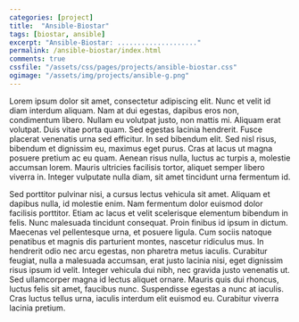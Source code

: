 ```yaml
---
categories: [project]
title:  "Ansible-Biostar"
tags: [biostar, ansible]
excerpt: "Ansible-Biostar: ...................."
permalink: /ansible-biostar/index.html
comments: true
cssfile: "/assets/css/pages/projects/ansible-biostar.css"
ogimage: "/assets/img/projects/ansible-g.png"
---
```


Lorem ipsum dolor sit amet, consectetur adipiscing elit. Nunc et velit id diam interdum aliquam. Nam at dui egestas, dapibus eros non, condimentum libero. Nullam eu volutpat justo, non mattis mi. Aliquam erat volutpat. Duis vitae porta quam. Sed egestas lacinia hendrerit. Fusce placerat venenatis urna sed efficitur. In sed bibendum elit. Sed nisl risus, bibendum et dignissim eu, maximus eget purus. Cras at lacus ut magna posuere pretium ac eu quam. Aenean risus nulla, luctus ac turpis a, molestie accumsan lorem. Mauris ultricies facilisis tortor, aliquet semper libero viverra in. Integer vulputate nulla diam, sit amet tincidunt urna fermentum id.

Sed porttitor pulvinar nisi, a cursus lectus vehicula sit amet. Aliquam et dapibus nulla, id molestie enim. Nam fermentum dolor euismod dolor facilisis porttitor. Etiam ac lacus et velit scelerisque elementum bibendum in felis. Nunc malesuada tincidunt consequat. Proin finibus id ipsum in dictum. Maecenas vel pellentesque urna, et posuere ligula. Cum sociis natoque penatibus et magnis dis parturient montes, nascetur ridiculus mus. In hendrerit odio nec arcu egestas, non pharetra metus iaculis. Curabitur feugiat, nulla a malesuada accumsan, erat justo lacinia nisi, eget dignissim risus ipsum id velit. Integer vehicula dui nibh, nec gravida justo venenatis ut. Sed ullamcorper magna id lectus aliquet ornare. Mauris quis dui rhoncus, luctus felis sit amet, faucibus nunc. Suspendisse egestas a nunc at iaculis. Cras luctus tellus urna, iaculis interdum elit euismod eu. Curabitur viverra lacinia pretium.

